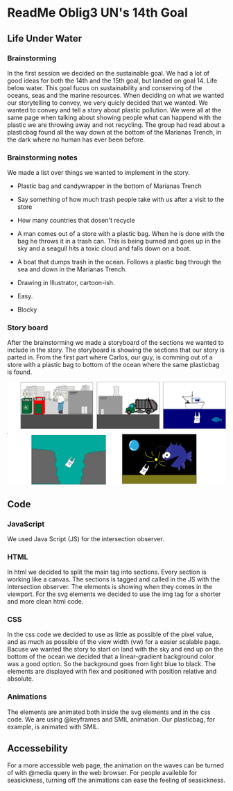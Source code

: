 # ReadMe Oblig3 UN's 14th Goal
## Life Under Water

### Brainstorming 
In the first session we decided on the sustainable goal. We had a lot of good ideas for both the 14th and the 15th goal, but landed on goal 14.
Life below water. This goal fucus on sustainability and conserving of the oceans, seas and the marine resources. 
When deciding on what we wanted our storytelling to convey, we very quicly decided that we wanted.
We wanted to convey and tell a story about plastic pollution. We were all at the same page when talking about showing people what can happend with the 
plastic we are throwing away and not recycling.
The group had read about a plasticbag found all the way down at the bottom of the Marianas Trench, in the dark where no human has ever been before.  

### Brainstorming notes
We made a list over things we wanted to implement in the story.

* Plastic bag and candywrapper in the bottom of Marianas Trench
* Say something of how much trash people take with us after a visit to the store
* How many countries that dosen't recycle

* A man comes out of a store with a plastic bag. When he is done with the bag he throws it in a trash can. This is being burned and goes up in the sky and a 
seagull hits a toxic cloud and falls down on a boat.
* A boat that dumps trash in the ocean. Follows a plastic bag through the sea and down in the Marianas Trench.
 
* Drawing in Illustrator, cartoon-ish.
* Easy.
* Blocky


### Story board
After the brainstorming we made a storyboard of the sections we wanted to include in the story.
The storyboard is showing the sections that our story is parted in. From the first part where Carlos, our guy, is comming out of a store with a plastic bag
to bottom of the ocean where the same plasticbag is found. 

![Story Board](https://github.com/AdvancedCSS2024/idg1292-2024-oblig3-group08/blob/comments-readmefile/img/story-board.jpg?raw=true)

## Code
### JavaScript
We used Java Script (JS) for the intersection observer.

### HTML
In html we decided to split the main tag into sections. Every section is working like a canvas.
The sections is tagged and called in the JS with the intersection observer. The elements is showing when they comes in the viewport.
For the svg elements we decided to use the img tag for a shorter and more clean html code. 

### CSS
In the css code we decided to use as little as possible of the pixel value, and as much as possible of the view width (vw) for a 
easier scalable page. 
Bacuse we wanted the story to start on land with the sky and end up on the bottom of the ocean we decided that a linear-gradient background color was 
a good option. So the background goes from light blue to black. 
The elements are displayed with flex and positioned with position relative and absolute. 

### Animations
The elements are animated both inside the svg elements and in the css code. We are using @keyframes and SMIL animation. Our plasticbag, for example, is animated with SMIL.

## Accessebility
For a more accessible web page, the animation on the waves can be turned of with @media query in the web browser. 
For people availeble for seasickness, turning off the animations can ease the feeling of seasickness. 



